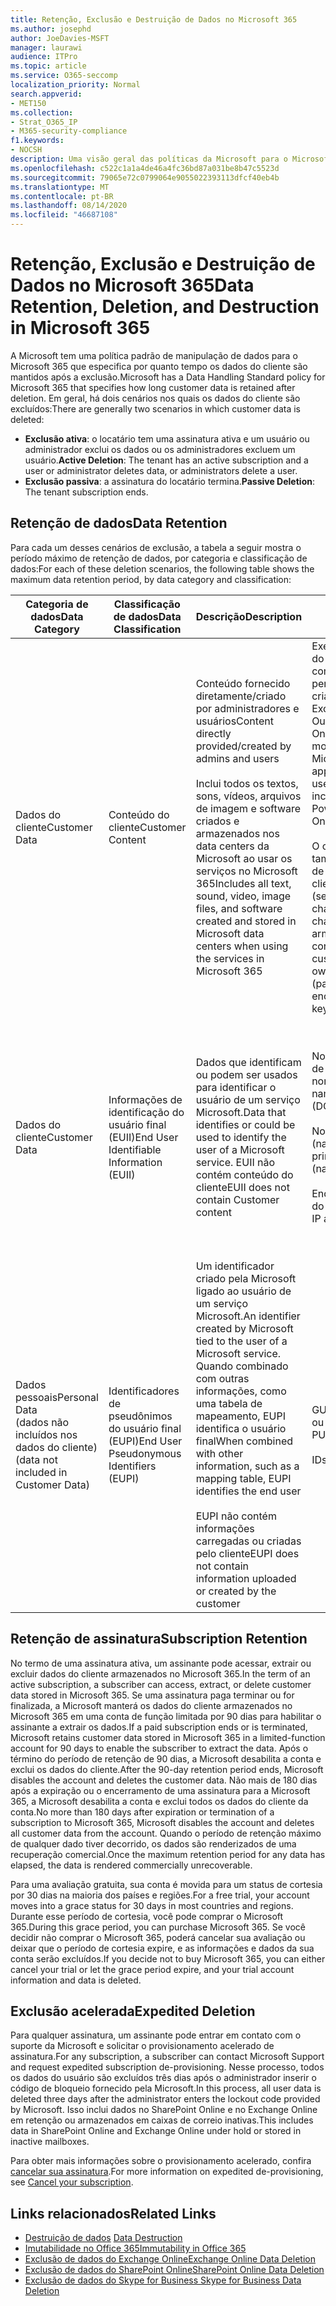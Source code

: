 ```yaml
---
title: Retenção, Exclusão e Destruição de Dados no Microsoft 365
ms.author: josephd
author: JoeDavies-MSFT
manager: laurawi
audience: ITPro
ms.topic: article
ms.service: O365-seccomp
localization_priority: Normal
search.appverid:
- MET150
ms.collection:
- Strat_O365_IP
- M365-security-compliance
f1.keywords:
- NOCSH
description: Uma visão geral das políticas da Microsoft para o Microsoft 365 em relação à retenção, exclusão e destruição de dados.
ms.openlocfilehash: c522c1a1a4de46a4fc36bd87a031be8b47c5523d
ms.sourcegitcommit: 79065e72c0799064e9055022393113dfcf40eb4b
ms.translationtype: MT
ms.contentlocale: pt-BR
ms.lasthandoff: 08/14/2020
ms.locfileid: "46687108"
---
```

# <a name="data-retention-deletion-and-destruction-in-microsoft-365"></a><span data-ttu-id="fdd11-103">Retenção, Exclusão e Destruição de Dados no Microsoft 365</span><span class="sxs-lookup"><span data-stu-id="fdd11-103">Data Retention, Deletion, and Destruction in Microsoft 365</span></span>

<span data-ttu-id="fdd11-104">A Microsoft tem uma política padrão de manipulação de dados para o Microsoft 365 que especifica por quanto tempo os dados do cliente são mantidos após a exclusão.</span><span class="sxs-lookup"><span data-stu-id="fdd11-104">Microsoft has a Data Handling Standard policy for Microsoft 365 that specifies how long customer data is retained after deletion.</span></span> <span data-ttu-id="fdd11-105">Em geral, há dois cenários nos quais os dados do cliente são excluídos:</span><span class="sxs-lookup"><span data-stu-id="fdd11-105">There are generally two scenarios in which customer data is deleted:</span></span>

- <span data-ttu-id="fdd11-106">**Exclusão ativa**: o locatário tem uma assinatura ativa e um usuário ou administrador exclui os dados ou os administradores excluem um usuário.</span><span class="sxs-lookup"><span data-stu-id="fdd11-106">**Active Deletion**: The tenant has an active subscription and a user or administrator deletes data, or administrators delete a user.</span></span>
- <span data-ttu-id="fdd11-107">**Exclusão passiva**: a assinatura do locatário termina.</span><span class="sxs-lookup"><span data-stu-id="fdd11-107">**Passive Deletion**: The tenant subscription ends.</span></span>

## <a name="data-retention"></a><span data-ttu-id="fdd11-108">Retenção de dados</span><span class="sxs-lookup"><span data-stu-id="fdd11-108">Data Retention</span></span>

<span data-ttu-id="fdd11-109">Para cada um desses cenários de exclusão, a tabela a seguir mostra o período máximo de retenção de dados, por categoria e classificação de dados:</span><span class="sxs-lookup"><span data-stu-id="fdd11-109">For each of these deletion scenarios, the following table shows the maximum data retention period, by data category and classification:</span></span>

| <span data-ttu-id="fdd11-110">Categoria de dados</span><span class="sxs-lookup"><span data-stu-id="fdd11-110">Data Category</span></span> | <span data-ttu-id="fdd11-111">Classificação de dados</span><span class="sxs-lookup"><span data-stu-id="fdd11-111">Data Classification</span></span> | <span data-ttu-id="fdd11-112">Descrição</span><span class="sxs-lookup"><span data-stu-id="fdd11-112">Description</span></span> | <span data-ttu-id="fdd11-113">Exemplos</span><span class="sxs-lookup"><span data-stu-id="fdd11-113">Examples</span></span> | <span data-ttu-id="fdd11-114">Período de retenção</span><span class="sxs-lookup"><span data-stu-id="fdd11-114">Retention Period</span></span> |
|-----------------|-----------------|-----------------|----------------------------------|-------------------------------|
| <span data-ttu-id="fdd11-115">Dados do cliente</span><span class="sxs-lookup"><span data-stu-id="fdd11-115">Customer Data</span></span> | <span data-ttu-id="fdd11-116">Conteúdo do cliente</span><span class="sxs-lookup"><span data-stu-id="fdd11-116">Customer Content</span></span>| <span data-ttu-id="fdd11-117">Conteúdo fornecido diretamente/criado por administradores e usuários</span><span class="sxs-lookup"><span data-stu-id="fdd11-117">Content directly provided/created by admins and users</span></span> <br><br> <span data-ttu-id="fdd11-118">Inclui todos os textos, sons, vídeos, arquivos de imagem e software criados e armazenados nos data centers da Microsoft ao usar os serviços no Microsoft 365</span><span class="sxs-lookup"><span data-stu-id="fdd11-118">Includes all text, sound, video, image files, and software created and stored in Microsoft data centers when using the services in Microsoft 365</span></span> | <span data-ttu-id="fdd11-119">Exemplos de aplicativos do Microsoft 365 usados com mais frequência que permitem aos usuários criar dados incluem Word, Excel, PowerPoint, Outlook e OneNote</span><span class="sxs-lookup"><span data-stu-id="fdd11-119">Examples of the most commonly used Microsoft 365 applications that allow users to author data include Word, Excel, PowerPoint, Outlook, and OneNote</span></span> <br><br> <span data-ttu-id="fdd11-120">O conteúdo do cliente também inclui segredos de Propriedade do cliente/fornecidos (senhas, certificados, chaves de criptografia, chaves de armazenamento)</span><span class="sxs-lookup"><span data-stu-id="fdd11-120">Customer content also includes customer-owned/provided secrets (passwords, certificates, encryption keys, storage keys)</span></span> | <span data-ttu-id="fdd11-121">**Cenário de exclusão ativa:** no máximo 30 dias</span><span class="sxs-lookup"><span data-stu-id="fdd11-121">**Active Deletion Scenario:** at most 30 days</span></span> <br><br> <span data-ttu-id="fdd11-122">**Cenário de exclusão passiva:** no máximo 180 dias</span><span class="sxs-lookup"><span data-stu-id="fdd11-122">**Passive Deletion Scenario:** at most 180 days</span></span> |
| <span data-ttu-id="fdd11-123">Dados do cliente</span><span class="sxs-lookup"><span data-stu-id="fdd11-123">Customer Data</span></span> | <span data-ttu-id="fdd11-124">Informações de identificação do usuário final (EUII)</span><span class="sxs-lookup"><span data-stu-id="fdd11-124">End User Identifiable Information (EUII)</span></span> | <span data-ttu-id="fdd11-125">Dados que identificam ou podem ser usados para identificar o usuário de um serviço Microsoft.</span><span class="sxs-lookup"><span data-stu-id="fdd11-125">Data that identifies or could be used to identify the user of a Microsoft service.</span></span> <span data-ttu-id="fdd11-126">EUII não contém conteúdo do cliente</span><span class="sxs-lookup"><span data-stu-id="fdd11-126">EUII does not contain Customer content</span></span> | <span data-ttu-id="fdd11-127">Nome de usuário ou nome de exibição (domínio \ nome_de_usuário)</span><span class="sxs-lookup"><span data-stu-id="fdd11-127">User name or display name (DOMAIN\UserName)</span></span> <br><br> <span data-ttu-id="fdd11-128">Nome principal do usuário (name@domain)</span><span class="sxs-lookup"><span data-stu-id="fdd11-128">User principal name (name@domain)</span></span> <br><br>  <span data-ttu-id="fdd11-129">Endereços IP específicos do usuário</span><span class="sxs-lookup"><span data-stu-id="fdd11-129">User-specific IP addresses</span></span> | <span data-ttu-id="fdd11-130">**Cenário de exclusão ativa:** no máximo 180 dias (apenas uma ação de administrador de locatário)</span><span class="sxs-lookup"><span data-stu-id="fdd11-130">**Active Deletion Scenario:** at most 180 days (only a tenant administrator action)</span></span> <br><br> <span data-ttu-id="fdd11-131">**Cenário de exclusão passiva:** no máximo 180 dias</span><span class="sxs-lookup"><span data-stu-id="fdd11-131">**Passive Deletion Scenario:** at most 180 days</span></span> |
| <span data-ttu-id="fdd11-132">Dados pessoais</span><span class="sxs-lookup"><span data-stu-id="fdd11-132">Personal Data</span></span> <br> <span data-ttu-id="fdd11-133">(dados não incluídos nos dados do cliente)</span><span class="sxs-lookup"><span data-stu-id="fdd11-133">(data not included in Customer Data)</span></span> | <span data-ttu-id="fdd11-134">Identificadores de pseudônimos do usuário final (EUPI)</span><span class="sxs-lookup"><span data-stu-id="fdd11-134">End User Pseudonymous Identifiers (EUPI)</span></span> | <span data-ttu-id="fdd11-135">Um identificador criado pela Microsoft ligado ao usuário de um serviço Microsoft.</span><span class="sxs-lookup"><span data-stu-id="fdd11-135">An identifier created by Microsoft tied to the user of a Microsoft service.</span></span> <span data-ttu-id="fdd11-136">Quando combinado com outras informações, como uma tabela de mapeamento, EUPI identifica o usuário final</span><span class="sxs-lookup"><span data-stu-id="fdd11-136">When combined with other information, such as a mapping table, EUPI identifies the end user</span></span> <br><br> <span data-ttu-id="fdd11-137">EUPI não contém informações carregadas ou criadas pelo cliente</span><span class="sxs-lookup"><span data-stu-id="fdd11-137">EUPI does not contain information uploaded or created by the customer</span></span> | <span data-ttu-id="fdd11-138">GUIDs de usuário, PUIDs ou SIDs</span><span class="sxs-lookup"><span data-stu-id="fdd11-138">User GUIDs, PUIDs, or SIDs</span></span> <br><br> <span data-ttu-id="fdd11-139">IDs de sessão</span><span class="sxs-lookup"><span data-stu-id="fdd11-139">Session IDs</span></span> | <span data-ttu-id="fdd11-140">**Cenário de exclusão ativa:** no máximo 30 dias</span><span class="sxs-lookup"><span data-stu-id="fdd11-140">**Active Deletion Scenario:** at most 30 days</span></span> <br><br> <span data-ttu-id="fdd11-141">**Cenário de exclusão passiva:** no máximo 180 dias</span><span class="sxs-lookup"><span data-stu-id="fdd11-141">**Passive Deletion Scenario:** at most 180 days</span></span> |

## <a name="subscription-retention"></a><span data-ttu-id="fdd11-142">Retenção de assinatura</span><span class="sxs-lookup"><span data-stu-id="fdd11-142">Subscription Retention</span></span>

<span data-ttu-id="fdd11-143">No termo de uma assinatura ativa, um assinante pode acessar, extrair ou excluir dados do cliente armazenados no Microsoft 365.</span><span class="sxs-lookup"><span data-stu-id="fdd11-143">In the term of an active subscription, a subscriber can access, extract, or delete customer data stored in Microsoft 365.</span></span> <span data-ttu-id="fdd11-144">Se uma assinatura paga terminar ou for finalizada, a Microsoft manterá os dados do cliente armazenados no Microsoft 365 em uma conta de função limitada por 90 dias para habilitar o assinante a extrair os dados.</span><span class="sxs-lookup"><span data-stu-id="fdd11-144">If a paid subscription ends or is terminated, Microsoft retains customer data stored in Microsoft 365 in a limited-function account for 90 days to enable the subscriber to extract the data.</span></span> <span data-ttu-id="fdd11-145">Após o término do período de retenção de 90 dias, a Microsoft desabilita a conta e exclui os dados do cliente.</span><span class="sxs-lookup"><span data-stu-id="fdd11-145">After the 90-day retention period ends, Microsoft disables the account and deletes the customer data.</span></span> <span data-ttu-id="fdd11-146">Não mais de 180 dias após a expiração ou o encerramento de uma assinatura para a Microsoft 365, a Microsoft desabilita a conta e exclui todos os dados do cliente da conta.</span><span class="sxs-lookup"><span data-stu-id="fdd11-146">No more than 180 days after expiration or termination of a subscription to Microsoft 365, Microsoft disables the account and deletes all customer data from the account.</span></span> <span data-ttu-id="fdd11-147">Quando o período de retenção máximo de qualquer dado tiver decorrido, os dados são renderizados de uma recuperação comercial.</span><span class="sxs-lookup"><span data-stu-id="fdd11-147">Once the maximum retention period for any data has elapsed, the data is rendered commercially unrecoverable.</span></span>

<span data-ttu-id="fdd11-148">Para uma avaliação gratuita, sua conta é movida para um status de cortesia por 30 dias na maioria dos países e regiões.</span><span class="sxs-lookup"><span data-stu-id="fdd11-148">For a free trial, your account moves into a grace status for 30 days in most countries and regions.</span></span> <span data-ttu-id="fdd11-149">Durante esse período de cortesia, você pode comprar o Microsoft 365.</span><span class="sxs-lookup"><span data-stu-id="fdd11-149">During this grace period, you can purchase Microsoft 365.</span></span> <span data-ttu-id="fdd11-150">Se você decidir não comprar o Microsoft 365, poderá cancelar sua avaliação ou deixar que o período de cortesia expire, e as informações e dados da sua conta serão excluídos.</span><span class="sxs-lookup"><span data-stu-id="fdd11-150">If you decide not to buy Microsoft 365, you can either cancel your trial or let the grace period expire, and your trial account information and data is deleted.</span></span>

## <a name="expedited-deletion"></a><span data-ttu-id="fdd11-151">Exclusão acelerada</span><span class="sxs-lookup"><span data-stu-id="fdd11-151">Expedited Deletion</span></span>

<span data-ttu-id="fdd11-152">Para qualquer assinatura, um assinante pode entrar em contato com o suporte da Microsoft e solicitar o provisionamento acelerado de assinatura.</span><span class="sxs-lookup"><span data-stu-id="fdd11-152">For any subscription, a subscriber can contact Microsoft Support and request expedited subscription de-provisioning.</span></span> <span data-ttu-id="fdd11-153">Nesse processo, todos os dados do usuário são excluídos três dias após o administrador inserir o código de bloqueio fornecido pela Microsoft.</span><span class="sxs-lookup"><span data-stu-id="fdd11-153">In this process, all user data is deleted three days after the administrator enters the lockout code provided by Microsoft.</span></span> <span data-ttu-id="fdd11-154">Isso inclui dados no SharePoint Online e no Exchange Online em retenção ou armazenados em caixas de correio inativas.</span><span class="sxs-lookup"><span data-stu-id="fdd11-154">This includes data in SharePoint Online and Exchange Online under hold or stored in inactive mailboxes.</span></span>

<span data-ttu-id="fdd11-155">Para obter mais informações sobre o provisionamento acelerado, confira [cancelar sua assinatura](https://docs.microsoft.com/microsoft-365/commerce/subscriptions/cancel-your-subscription).</span><span class="sxs-lookup"><span data-stu-id="fdd11-155">For more information on expedited de-provisioning, see [Cancel your subscription](https://docs.microsoft.com/microsoft-365/commerce/subscriptions/cancel-your-subscription).</span></span>

## <a name="related-links"></a><span data-ttu-id="fdd11-156">Links relacionados</span><span class="sxs-lookup"><span data-stu-id="fdd11-156">Related Links</span></span>

- <span data-ttu-id="fdd11-157">[Destruição de dados](microsoft-365-data-destruction.md)
</span><span class="sxs-lookup"><span data-stu-id="fdd11-157">[Data Destruction](microsoft-365-data-destruction.md)</span></span>
- [<span data-ttu-id="fdd11-158">Imutabilidade no Office 365</span><span class="sxs-lookup"><span data-stu-id="fdd11-158">Immutability in Office 365</span></span>](microsoft-365-data-immutability.md)
- [<span data-ttu-id="fdd11-159">Exclusão de dados do Exchange Online</span><span class="sxs-lookup"><span data-stu-id="fdd11-159">Exchange Online Data Deletion</span></span>](microsoft-365-exchange-online-data-deletion.md)
- [<span data-ttu-id="fdd11-160">Exclusão de dados do SharePoint Online</span><span class="sxs-lookup"><span data-stu-id="fdd11-160">SharePoint Online Data Deletion</span></span>](microsoft-365-sharepoint-online-data-deletion.md)
- [<span data-ttu-id="fdd11-161">Exclusão de dados do Skype for Business </span><span class="sxs-lookup"><span data-stu-id="fdd11-161">Skype for Business Data Deletion</span></span>](microsoft-365-skype-data-deletion.md)
